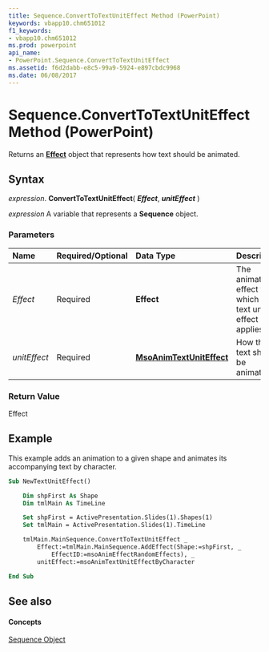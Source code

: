 ```yaml
---
title: Sequence.ConvertToTextUnitEffect Method (PowerPoint)
keywords: vbapp10.chm651012
f1_keywords:
- vbapp10.chm651012
ms.prod: powerpoint
api_name:
- PowerPoint.Sequence.ConvertToTextUnitEffect
ms.assetid: f6d2dabb-e8c5-99a9-5924-e897cbdc9968
ms.date: 06/08/2017
---
```



# Sequence.ConvertToTextUnitEffect Method (PowerPoint)

Returns an  **[Effect](effect-object-powerpoint.md)** object that represents how text should be animated.


## Syntax

 _expression_. **ConvertToTextUnitEffect**( **_Effect_**, **_unitEffect_** )

 _expression_ A variable that represents a **Sequence** object.


### Parameters



|**Name**|**Required/Optional**|**Data Type**|**Description**|
|:-----|:-----|:-----|:-----|
| _Effect_|Required|**Effect**|The animation effect to which the text unit effect applies.|
| _unitEffect_|Required|**[MsoAnimTextUnitEffect](msoanimtextuniteffect-enumeration-powerpoint.md)**|How the text should be animated.|

### Return Value

Effect


## Example

This example adds an animation to a given shape and animates its accompanying text by character.


```vb
Sub NewTextUnitEffect()

    Dim shpFirst As Shape
    Dim tmlMain As TimeLine

    Set shpFirst = ActivePresentation.Slides(1).Shapes(1)
    Set tmlMain = ActivePresentation.Slides(1).TimeLine

    tmlMain.MainSequence.ConvertToTextUnitEffect _
        Effect:=tmlMain.MainSequence.AddEffect(Shape:=shpFirst, _
            EffectID:=msoAnimEffectRandomEffects), _
        unitEffect:=msoAnimTextUnitEffectByCharacter

End Sub
```


## See also


#### Concepts


[Sequence Object](sequence-object-powerpoint.md)

